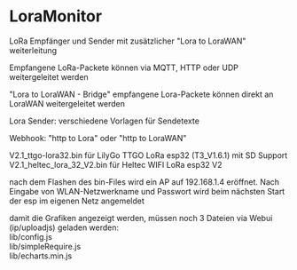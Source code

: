 # LoraMonitor
LoRa Empfänger und Sender mit zusätzlicher "Lora to LoraWAN" weiterleitung 

Empfangene LoRa-Packete können via MQTT, HTTP oder UDP weitergeleitet werden

"Lora to LoraWAN - Bridge"  empfangene Lora-Packete können direkt an LoraWAN weitergeleitet werden

Lora Sender: verschiedene Vorlagen für Sendetexte

Webhook: "http to Lora" oder "http to LoraWAN"  

V2.1_ttgo-lora32.bin für LilyGo TTGO LoRa esp32 (T3_V1.6.1) mit SD Support   
V2.1_heltec_lora_32_V2.bin für Heltec WIFI LoRa esp32 V2 

nach dem Flashen des bin-Files wird ein AP auf 192.168.1.4 eröffnet.
Nach Eingabe von WLAN-Netzwerkname und Passwort wird beim nächsten Start der esp im eigenen Netz angemeldet 

damit die Grafiken angezeigt werden, müssen noch 3 Dateien via Webui (ip/uploadjs) geladen werden:   
lib/config.js   
lib/simpleRequire.js   
lib/echarts.min.js
